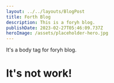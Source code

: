 ```yaml
---
layout: ../../layouts/BlogPost
title: Forth Blog
description: This is a foryh blog.
publishDate: 2023-02-27T05:46:09.737Z
heroImage: /assets/placeholder-hero.jpg
---
```

I﻿t's a body tag for foryh blog.

# I﻿t's not work!